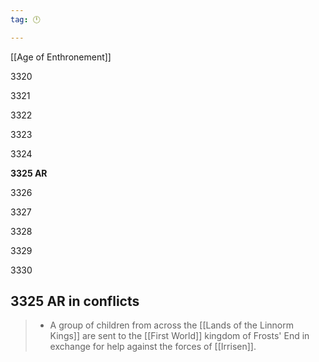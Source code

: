 ```yaml
---
tag: 🕛

---
```

[[Age of Enthronement]]


3320

3321

3322

3323

3324

**3325 AR**

3326

3327

3328

3329

3330



## 3325 AR in conflicts

>  - A group of children from across the [[Lands of the Linnorm Kings]] are sent to the [[First World]] kingdom of Frosts' End in exchange for help against the forces of [[Irrisen]].






